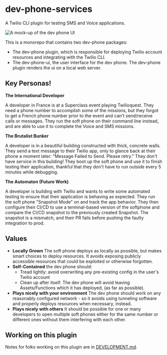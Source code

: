 # dev-phone-services

A Twilio CLI plugin for testing SMS and Voice applications.

![A mock-up of the dev phone UI](https://user-images.githubusercontent.com/8594375/162187067-33f8e50e-64f9-4bd0-8cdb-ac10b2ff9b63.png)

This is a monorepo that contains two dev-phone packages:

* The dev-phone plugin, which is responsible for deploying Twilio account resources and integrating with the Twilio CLI.
* The dev-phone-ui, the user interface for the dev phone. The dev-phone plugin renders the ui on a local web server.

## Key Personas!


**The International Developer**

A developer in France is at a Superclass event playing Twilioquest. They need a phone number to accomplish some of the missions, but they forgot to get a French phone number prior to the event and can't send/receive calls or messages. They run the soft phone on their command line instead, and are able to use it to complete the Voice and SMS missions.

**The Brutalist Bunker**

A developer is in a beautiful building constructed with thick, concrete walls. They send a text message to their Twilio app, only to glance back at their phone a moment later: "Message Failed to Send. Please retry." They don't have service in this building! They boot up the soft phone and use it to finish testing their application, thankful that they don't have to run outside every 5 minutes while debugging.

**The Automaton (Future Work)**

A developer is building with Twilio and wants to write some automated testing to ensure that their application is behaving as expected. They run the soft phone "Snapshot Mode" on and track the app behavior. They then configure their CI/CD to use a terminal-based version of the softphone and compare the CI/CD snapshot to the previously created Snapshot. The snapshot is a mismatch, and their PR fails before pushing the faulty integration to prod.

## Values

- **Locally Grown** The soft phone deploys as locally as possible, but makes smart choices to deploy resources. It avoids exposing publicly accessible resources that could be exploited or otherwise forgotten.
- **Self-Contained** the dev phone should:
    -   Tread lightly: avoid overwriting any pre-existing config in the user's Twilio account
    -   Clean up after itself. The dev phone will avoid leaving Assets/Functions which it has deployed, (as far as possible).
-   **Plays nicely with your environment** The dev phone should work on any reasonably configured network - so it avoids using tunneling software and properly deploys resources when necessary, instead.
-   **Plays nicely with others** It should be possible for one or many developers to open multiple soft phones either for the same number or different ones without them interfering with each other.


## Working on this plugin

Notes for folks working on this plugin are in [DEVELOPMENT.md](DEVELOPMENT.md).
